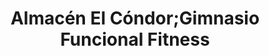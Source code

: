 ---
title: "Almacén El Cóndor;Gimnasio Funcional Fitness"
url: /loja-ecuador/almacen-el-condor-gimnasio-funcional-fitness/
shop: grandes almacenes
---